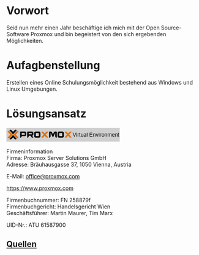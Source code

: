 # Vorwort
Seid nun mehr einen Jahr beschäftige ich mich mit der Open Source-Software Proxmox und bin begeistert von den sich ergebenden Möglichkeiten.
# Aufagbenstellung
Erstellen eines  Online Schulungsm&ouml;glichkeit bestehend aus Windows und Linux Umgebungen.
# L&ouml;sungsansatz
![PROXMOX_VE](./1-INSTALLATION/grafics/pve_logo.png)

Firmeninformation<br> 
Firma: Proxmox Server Solutions GmbH<br> 
Adresse: Bräuhausgasse 37, 1050 Vienna, Austria<br> 

E-Mail: office@proxmox.com

https://www.proxmox.com

Firmenbuchnummer: FN 258879f<br> 
Firmenbuchgericht: Handelsgericht Wien<br>
Geschäftsführer: Martin Maurer, Tim Marx<br> 

UID-Nr.: ATU 61587900



## [Quellen](index.md)
